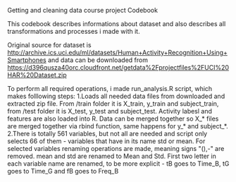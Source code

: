 Getting and cleaning data course project Codebook

This codebook describes informations about dataset and also describes all transformations and processes i made with it.

Original source for dataset is http://archive.ics.uci.edu/ml/datasets/Human+Activity+Recognition+Using+Smartphones and data can be downloaded from https://d396qusza40orc.cloudfront.net/getdata%2Fprojectfiles%2FUCI%20HAR%20Dataset.zip 

To perform all required operations, i made run_analysis.R script, which makes folllowing steps:
1.Loads all needed data files from downloaded and extracted zip file. From /train folder it is X_train, y_train and subject_train, from /test folder it is X_test, y_test and subject_test. Activity labesl and features are also loaded into R. Data can be merged together so X_* files are merged together via rbind function, same happens for y_* and subject_*.
2.There is totally  561 variables, but not all are needed and script only selects 66 of them - variables that have in its name std or mean. For selected variables renaming operations are made, meaning signs "(),-" are removed. mean and std are renamed to Mean and Std. First two letter in each variable name are renamed, to be more explicit - tB goes to Time_B, tG goes to Time_G and fB goes to Freq_B
